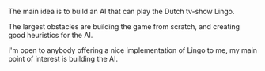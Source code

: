 The main idea is to build an AI that can play the Dutch tv-show Lingo. 

The largest obstacles are building the game from scratch, and creating good heuristics for the AI. 

I'm open to anybody offering a nice implementation of Lingo to me, my main point of interest is building the AI.
